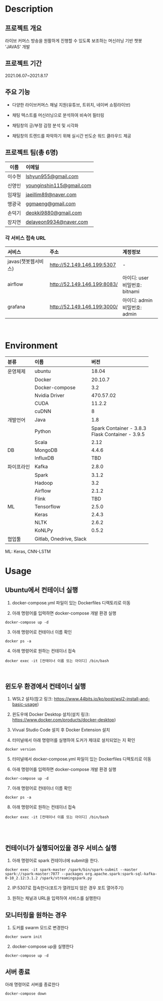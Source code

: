 # Description

## 프로젝트 개요
라이브 커머스 방송을 원활하게 진행할 수 있도록 보조하는 머신러닝 기반 챗봇 'JAVAS' 개발

## 프로젝트 기간
2021.06.07~2021.8.17

## 주요 기능
- 다양한 라이브커머스 채널 지원(유튜브, 트위치, 네이버 쇼핑라이브) 

- 채팅 텍스트를 머신러닝으로 분석하여 비속어 필터링 

- 채팅창의 긍/부정 감정 분석 및 시각화 

- 채팅창의 트렌드를 파악하기 위해 실시간 빈도순 워드 클라우드 제공 

## 프로젝트 팀(총 6명)
|이름|이메일|
|:----:|:---|
|이수현|lshyun955@gmail.com|
|신영인|younginshin115@gmail.com|
|임재일|jaeillim89@naver.com|
|맹광국|ggmaeng@gmail.com|
|손덕기|deokki9880@gmail.com|
|장지연|delayeon9934@naver.com|


### 각 서비스 접속 URL
|서비스|주소|계정정보|
|:---|:---|:---|
|javas(챗봇웹서비스)|http://52.149.146.199:5307|-|
|airflow|http://52.149.146.199:8083/|아이디: user<br>비밀번호: bitnami|
|grafana|http://52.149.146.199:3000/|아이디: admin<br>비밀번호: admin|

<br>

# Environment

|분류|이름|버전|
|:---|:---|:---|
|운영체제|ubuntu|18.04|
||Docker|20.10.7|
||Docker-compose|3.2|
||Nvidia Driver|470.57.02|
||CUDA|11.2.2|
||cuDNN|8|
|개발언어|Java|1.8|
||Python|Spark Container - 3.8.3<br>Flask Container - 3.9.5|
||Scala|2.12|
|DB|MongoDB|4.4.6|
||InfluxDB|TBD|
|파이프라인|Kafka|2.8.0|
||Spark|3.1.2|
||Hadoop|3.2|
||Airflow|2.1.2|
||Flink|TBD|
|ML|Tensorflow|2.5.0|
||Keras|2.4.3|
||NLTK|2.6.2|
||KoNLPy|0.5.2|
|협업툴|Gitlab, Onedrive, Slack||


ML: Keras, CNN-LSTM 


# Usage

## Ubuntu에서 컨테이너 실행
1. docker-compose.yml 파일이 있는 Dockerfiles 디렉토리로 이동

2. 아래 명령어를 입력하면 docker-compose 개발 환경 실행
```
docker-compose up -d
```

3. 아래 명령어로 컨테이너 이름 확인
```
docker ps -a
```

4. 아래 명령어로 원하는 컨테이너 접속
```
docker exec -it [컨테이너 이름 또는 아이디] /bin/bash
```
<br>

## 윈도우 환경에서 컨테이너 실행
1. WSL2 설치(참고 링크: https://www.44bits.io/ko/post/wsl2-install-and-basic-usage)

2. 윈도우에 Docker Desktop 설치(설치 링크: https://www.docker.com/products/docker-desktop)

3. Vivual Studio Code 설치 후 Docker Extension 설치

4. 터미널에서 아래 명령어를 실행하여 도커가 제대로 설치되었는 지 확인
```
docker version
```

5. 터미널에서 docker-compose.yml 파일이 있는 Dockerfiles 디렉토리로 이동

6. 아래 명령어를 입력하면 docker-compose 개발 환경 실행
```
docker-compose up -d
```

7. 아래 명령어로 컨테이너 이름 확인
```
docker ps -a
```

8. 아래 명령어로 원하는 컨테이너 접속
```
docker exec -it [컨테이너 이름 또는 아이디] /bin/bash
```

<br><br>

## 컨테이너가 실행되어있을 경우 서비스 실행

1. 아래 명령어로 spark 컨테이너에 submit을 한다.
```
docker exec -it spark-master /spark/bin/spark-submit --master spark://spark-master:7077 --packages org.apache.spark:spark-sql-kafka-0-10_2.12:3.1.2 /spark/streamingspark.py
```

2. IP:5307로 접속한다(포트가 열려있지 않은 경우 포트 열어주기)

3. 원하는 채널과 URL을 입력하여 서비스를 실행한다

## 모니터링을 원하는 경우
1. 도커를 swarm 모드로 변경한다
```
docker swarm init
```

2. docker-compose up을 실행한다
```
docker-compose up -d
```

## 서버 종료
아래 명령어로 서버를 종료한다
```
docker-compose down
```
